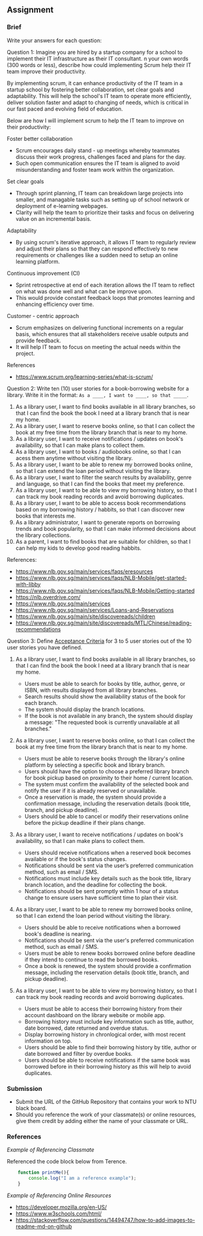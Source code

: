 ## Assignment

### Brief

Write your answers for each question:

Question 1:
Imagine you are hired by a startup company for a school to implement their IT infrastructure as their IT consultant. n your own words (300 words or less), describe how could implementing Scrum help their IT team improve their productivity.

By implementing scrum, it can enhance productivity of the IT team in a startup school by fostering better collaboration, set clear goals and adaptability. 
This will help the school's IT team to operate more efficiently, deliver solution faster and adapt to changing of needs, which is critical in our fast paced and evolving field of education.

Below are how I will implement scrum to help the IT team to improve on their productivity:

Foster better collaboration
- Scrum encourages daily stand - up meetings whereby teammates discuss their work progress, challenges faced and plans for the day.
- Such open communication ensures the IT team is aligned to avoid misunderstanding and foster team work within the organization.

Set clear goals
- Through sprint planning, IT team can breakdown large projects into smaller, and managable tasks such as setting up of school network or deployment of e-learning webpages.
- Clarity will help the team to prioritize their tasks and focus on delivering value on an incremental basis.

Adaptability
- By using scrum's iterative approach, it allows IT team to regularly review and adjust their plans so that they can respond effectively to new requirements or challenges like a sudden need to setup an online learning platform.

Continuous improvement (CI)
- Sprint retrospective at end of each iteration allows the IT team to reflect on what was done well and what can be improve upon.
- This would provide constant feedback loops that promotes learning and enhancing efficiency over time.

Customer - centric approach
- Scrum emphasizes on delivering functional increments on a regular basis, which ensures that all stakeholders receive usable outputs and provide feedback.
- It will help IT team to focus on meeting the actual needs within the project.

References
- https://www.scrum.org/learning-series/what-is-scrum/


Question 2:
Write ten (10) user stories for a book-borrowing website for a library. Write it in the format: `As a ____, I want to ____, so that _____`.
1. As a library user, I want to find books available in all library branches, so that I can find the book the book I need at a library branch that is near my home.
2. As a library user, I want to reserve books online, so that I can collect the book at my free time from the library branch that is near to my home.
3. As a library user, I want to receive notifications / updates on book's availability, so that I can make plans to collect them.
4. As a library user, I want to books / audiobooks online, so that I can acess them anytime without visiting the library.
5. As a library user, I want to be able to renew my borrowed books online, so that I can extend the loan period without visiting the library.
6. As a library user, I want to filter the search results by availability, genre and language, so that I can find the books that meet my preference.
7. As a library user, I want to be able to view my borrowing history, so that I can track my book reading records and avoid borrowing duplicates.
8. As a library user, I want to be able to access book recommendations based on my borrowing history / habbits, so that I can discover new books that interests me.
9. As a library administrator, I want to generate reports on borrowing trends and book popularity, so that I can make informed decisions about the library collections.
10. As a parent, I want to find books that are suitable for children, so that I can help my kids to develop good reading habbits.

References:
- https://www.nlb.gov.sg/main/services/faqs/eresources
- https://www.nlb.gov.sg/main/services/faqs/NLB-Mobile/get-started-with-libby
- https://www.nlb.gov.sg/main/services/faqs/NLB-Mobile/Getting-started
- https://nlb.overdrive.com/
- https://www.nlb.gov.sg/main/services
- https://www.nlb.gov.sg/main/services/Loans-and-Reservations
- https://www.nlb.gov.sg/main/site/discovereads/children
- https://www.nlb.gov.sg/main/site/discovereads/MTL/Chinese/reading-recommendations

Question 3: 
Define [Acceptance Criteria](https://resources.scrumalliance.org/Article/need-know-acceptance-criteria) for 3 to 5 user stories out of the 10 user stories you have defined.
1. As a library user, I want to find books available in all library branches, so that I can find the book the book I need at a library branch that is near my home.
    - Users must be able to search for books by title, author, genre, or ISBN, with results displayed from all library branches.
    - Search results should show the availability status of the book for each branch.
    - The system should display the branch locations.
    - If the book is not available in any branch, the system should display a message: "The requested book is currently unavailable at all branches."

2. As a library user, I want to reserve books online, so that I can collect the book at my free time from the library branch that is near to my home.
    - Users must be able to reserve books through the library's online platform by selecting a specific book and library branch.
    - Users should have the option to choose a preferred library branch for book pickup based on proximity to their home / current location.
    - The system must confirm the availability of the selected book and notify the user if it is already reserved or unavailable.
    - Once a reservation is made, the system should provide a confirmation message, including the reservation details (book title, branch, and pickup deadline).
    - Users should be able to cancel or modify their reservations online before the pickup deadline if their plans change.

3. As a library user, I want to receive notifications / updates on book's availability, so that I can make plans to collect them.
    - Users should receive notifications when a reserved book becomes available or if the book's status changes.
    - Notifications should be sent via the user’s preferred communication method, such as email / SMS.
    - Notifications must include key details such as the book title, library branch location, and the deadline for collecting the book.
    - Notifications should be sent promptly within 1 hour of a status change to ensure users have sufficient time to plan their visit.

4. As a library user, I want to be able to renew my borrowed books online, so that I can extend the loan period without visiting the library.
    - Users should be able to receive notifications when a borrowed book's deadline is nearing.
    - Notifications should be sent via the user's preferred communication method, such as email / SMS.
    - Users must be able to renew books borrowed online before deadline if they intend to continue to read the borrowed books.
    - Once a book is renewed, the system should provide a confirmation message, including the reservation details (book title, branch, and pickup deadline).

5. As a library user, I want to be able to view my borrowing history, so that I can track my book reading records and avoid borrowing duplicates.
    - Users must be able to access their borrowing history from their account dashboard on the library website or mobile app.
    - Borrowing history must include key information such as title, author, date borrowed, date returned and overdue status.
    - Display borrowing history in chronlogical order, with most recent information on top.
    - Users should be able to find their borrowing history by title, author or date borrowed and filter by overdue books.
    - Users should be able to receive notifications if the same book was borrowed before in their borrowing history as this will help to avoid duplicates. 

### Submission 

- Submit the URL of the GitHub Repository that contains your work to NTU black board.
- Should you reference the work of your classmate(s) or online resources, give them credit by adding either the name of your classmate or URL. 


### References

_Example of Referencing Classmate_

Referenced the code block below from Terence.
```js
    function printMe(){
        console.log("I am a reference example");
    }
```

_Example of Referencing Online Resources_

- https://developer.mozilla.org/en-US/
- https://www.w3schools.com/html/
- https://stackoverflow.com/questions/14494747/how-to-add-images-to-readme-md-on-github

